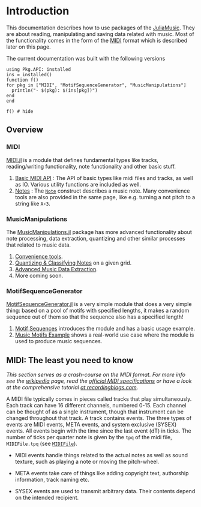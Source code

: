 # Introduction
This documentation describes how to use packages of the [JuliaMusic](https://github.com/JuliaMusic). They are about reading, manipulating
and saving data related with music. Most of the functionality
comes in the form of the [MIDI](https://en.wikipedia.org/wiki/MIDI) format
which is described later on this page.

The current documentation was built with the following versions
```@setup versions
using Pkg.API: installed
ins = installed()
function f()
for pkg in ["MIDI", "MotifSequenceGenerator", "MusicManipulations"]
  println("- $(pkg): $(ins[pkg])")
end
end
```
```@example versions
f() # hide
```

## Overview

### MIDI

[MIDI.jl](https://github.com/JuliaMusic/MIDI.jl) is a module that defines
fundamental types like tracks, reading/writing functionality, note functionality and other
basic stuff.

1. [Basic MIDI API](midi/io) : The API of basic types like midi files and tracks, as well as IO. Various utility functions are included as well.
2. [Notes](midi/notes) : The [`Note`](@ref) construct describes a music note. Many convenience tools are also provided in the same page, like e.g. turning a not pitch to a string like `A♯3`.

### MusicManipulations

The [MusicManipulations.jl](https://github.com/JuliaMusic/MusicManipulations.jl) package has more advanced functionality about note processing, data extraction, quantizing and other similar processes that related to music data.

1. [Convenience tools](mm/convenience).
1. [Quantizing & Classifying Notes](mm/quantizing) on a given grid.
2. [Advanced Music Data Extraction](mm/extraction).
3. More coming soon.

### MotifSequenceGenerator

[MotifSequenceGenerator.jl](https://github.com/JuliaMusic/MotifSequenceGenerator.jl) is a very simple module that does a very simple thing: based on a pool of motifs with specified lengths, it makes a random sequence out of them so that the sequence also has a specified length!

1. [Motif Sequences](motif/basic.md) introduces the module and has a basic usage example.
2. [Music Motifs Example](motif/musicexample.md) shows a real-world use case where the module is used to produce music sequences.


## MIDI: The least you need to know
*This section serves as a crash-course on the MIDI format. For more info
see the [wikipedia](https://en.wikipedia.org/wiki/MIDI) page,
read the [official MIDI specifications](https://www.midi.org/specifications) or
have a look at the comprehensive tutorial [at recordingblogs.com](http://www.recordingblogs.com/wiki/musical-instrument-digital-interface-midi)*.

A MIDI file typically comes in pieces called tracks that play simultaneously. Each track can have 16 different channels, numbered 0-15. Each channel can be thought of as a single instrument, though that instrument can be changed throughout that track. A track contains events. The three types of events are MIDI events, META events, and system exclusive (SYSEX) events.
All events begin with the time since the last event (dT) in ticks. The number of ticks per quarter note is given by the `tpq` of the midi file, `MIDIFile.tpq` (see [`MIDIFile`](@ref)).

* MIDI events handle things related to the actual notes as well as sound texture, such as playing a note or moving the pitch-wheel.

* META events take care of things like adding copyright text, authorship information,
  track naming etc.

* SYSEX events are used to transmit arbitrary data. Their contents depend on the intended recipient.

